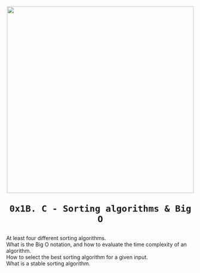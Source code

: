 <h1 align="center">
  <p align="center"><img src="https://assets.holbertonschool.com/media_images/files/000/001/247/original/header-logo-700.png" width="500">
    
    0x1B. C - Sorting algorithms & Big O
    
  </p>
</h1>


At least four different sorting algorithms.  
What is the Big O notation, and how to evaluate the time complexity of an algorithm.  
How to select the best sorting algorithm for a given input.  
What is a stable sorting algorithm.
